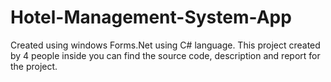 # Hotel-Management-System-App
Created using  windows Forms.Net using C# language. This project created by 4 people inside you can find the source code, description and report for the project.
